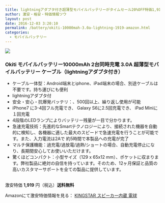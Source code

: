 ```yaml
---
title: lightningアダプタ付き超薄型モバイルバッテリーがタイムセール20%OFF特価1,919円！送料無料！
author: 激安・格安・特価情報ツウ
layout: post
date: 2016-12-03 3:20:10
permalink: /battery/okiti-10000mah-3.0a-lightning-1919-amazon.html
categories:
  - モバイルバッテリー
---
```


<div class="img-bg2 img_L">
<a  href="https://www.amazon.co.jp/gp/product/B01JLVAF0I/ref=as_li_qf_sp_asin_il?ie=UTF8&camp=247&creative=1211&creativeASIN=B01JLVAF0I&linkCode=as2&tag=tokkajohotsu-22" target="_blank"><img border="0" src="http://ws-fe.amazon-adsystem.com/widgets/q?_encoding=UTF8&ASIN=B01JLVAF0I&Format=_SL250_&ID=AsinImage&MarketPlace=JP&ServiceVersion=20070822&WS=1&tag=tokkajohotsu-22" ></a><img src="http://ir-jp.amazon-adsystem.com/e/ir?t=tokkajohotsu-22&l=as2&o=9&a=B01JLVAF0I" width="1" height="1" border="0" alt="" style="border:none !important; margin:0px !important;" />
</div>

### Okiti モバイルバッテリー10000mAh 2台同時充電 3.0A 超薄型モバイルバッテリー ケーブル（lightningアダプタ付き）
<!--more-->

* ケーブル一体型：Android端末とiphone、iPad端末の場合、別途ケーブルは不要です。持ち運びにも便利
* lightningアダプタ付
* 安全・安心・抗爆発バッテリ：、500回以上、繰り返し使用が可能
* iPhone7 に3-4回フル充電でき、 Galaxy S6に2.5回充電でき、 iPad Miniに１回充電
* 4段階のLEDランプによりバッテリー残量が一目で分かります。
* 急速充電技術：先進的なSmartテクノロジーにより、接続された機器を自動的に検知し、各機器に適した最大のスピードで急速充電を行うことが可能です。また、入力電流は2Aで 約5時間で本製品への充電が完了
* マルチ保護機能：過充電/過放電/過熱/ショートの場合、自動充電停止になり、長期間安心してお使いいただけます。
* 驚くほどコンパクト：小型サイズ（129 x 65x12 mm）、ポケットに収まります。弊社製品に絶対の自信を持っています。そのため、12ヶ月保証と品質の高いカスタマーサポートを全ての製品に提供しています。

<br clear="all" />激安特価 <span class="tokka-price"><strong>1,919</strong></span> 円（税込）**送料無料**

Amazonにて激安特価情報を見る： <span class="fs150p"><a href="https://www.amazon.co.jp/gp/product/B01JLVAF0I/ref=as_li_qf_sp_asin_il?ie=UTF8&camp=247&creative=1211&creativeASIN=B01JLVAF0I&linkCode=as2&tag=tokkajohotsu-22" target="_blank">KINGSTAR スピーカー内蔵 電球</a></span>
